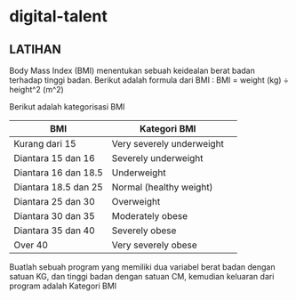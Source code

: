 # digital-talent

## LATIHAN

Body Mass Index (BMI) menentukan sebuah keidealan berat badan terhadap tinggi badan. Berikut adalah formula dari BMI : BMI = weight (kg) ÷ height^2 (m^2)

Berikut adalah kategorisasi BMI

| BMI                 | Kategori BMI             |   |
|---------------------|---------------------------|---|
| Kurang dari 15        | Very severely underweight |   |
| Diantara 15 dan 16   | Severely underweight      |   |
| Diantara 16 dan 18.5 | Underweight               |   |
| Diantara 18.5 dan 25 | Normal (healthy weight)   |   |
| Diantara 25 dan 30   | Overweight                |   |
| Diantara 30 dan 35   | Moderately obese          |   |
| Diantara 35 dan 40   | Severely obese            |   |
| Over 40             | Very severely obese       |   |

Buatlah sebuah program yang memiliki dua variabel berat badan dengan satuan KG, dan tinggi badan dengan satuan CM, kemudian keluaran dari program adalah Kategori BMI
